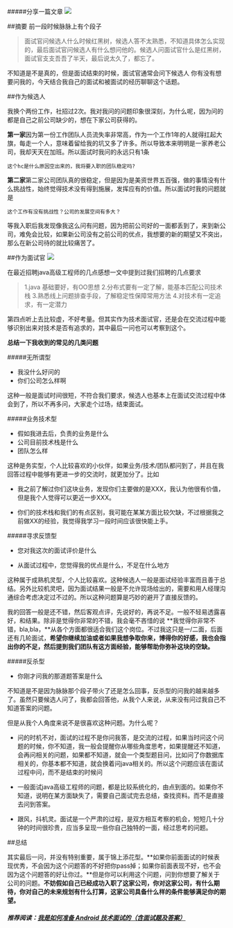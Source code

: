 #####分享一篇文章
![](https://upload-images.jianshu.io/upload_images/15233854-eca74c8e883d52c5.png?imageMogr2/auto-orient/strip%7CimageView2/2/w/1240)

##摘要
前一段时候脉脉上有个段子

>面试官问候选人什么时候红黑树，候选人答不太熟悉，不知道具体怎么实现的，最后面试官问候选人有什么想问他的。候选人问面试官什么是红黑树，面试官支支吾吾了半天，最后说太久了，都忘了。

不知道是不是真的，但是面试结束的时候，面试官通常会问下候选人 你有没有想要问我的，今天结合我自己的面试和被面试的经历聊聊这个话题。

##作为候选人

我换个两份工作，社招过2次。我对我问的问题印象很深刻，为什么呢，因为问的都是自己之前公司缺少的，想在下家公司获得的。

**第一家**因为第一份工作团队人员流失率非常高，作为一个工作1年的人就得扛起大旗，每走一个人，意味着留给我的坑又多了许多。所以导致本来明明是一家养老公司，我却天天在加班。所以面试时我问的永远只有1条
```
这个hc是什么原因空出来的，我将要入职的团队稳定吗?
```
**第二家**第二家公司团队真的很稳定，但是因为是美资世界五百强，做的事情没有什么挑战性，始终觉得技术没有得到施展，发挥应有的价值。所以面试时我的问题就是
```
这个工作有没有挑战性？公司的发展空间有多大？
```
等我入职后我发现像我这么问有问题，因为把前公司好的一面都丢到了，来到新公司，难免会比较，如果新公司没有之前公司的优点，我想要的新的期望又不突出，那么在新公司待的就比较痛苦了。

##作为面试官
![](https://upload-images.jianshu.io/upload_images/15233854-b0cf0d4f50e318af.png?imageMogr2/auto-orient/strip%7CimageView2/2/w/1240)

在最近招聘java高级工程师的几点感想一文中提到过我们招聘的几点要求

>1.java 基础要好，有OO思想
2.分布式要有一定了解，能基本匹配公司技术栈
3.熟悉线上问题排查手段，了解稳定性保障常用方法
4.对技术有一定追求，有一定潜力

第四点听上去比较虚，不好考量。但其实作为技术面试官，还是会在交流过程中能够识别出来对技术是否有追求的，其中最后一问也可以考察到这个。

**总结一下我收到的常见的几类问题**

#####无所谓型
* 我没什么好问的
* 你们公司怎么样啊

这种一般是面试时间很短，不符合我们要求，候选人也基本上在面试交流过程中体会到了，所以不再多问，大家走个过场，结束面试。

#####业务技术型

* 假如我进去后，负责的业务是什么
* 公司目前技术栈是什么
* 团队怎么样

这种是务实型，个人比较喜欢的小伙伴，如果业务/技术/团队都问到了，并且在我回答过程中能够有更进一步的交流时，就更加分了。比如

* 我之前了解过你们这块业务，发现你们主要做的是XXX，我认为他很有价值，但是我个人觉得可以更近一步XXX。

* 你们的技术栈和我们的有点区别，我可能在某某方面比较欠缺，不过根据我之前做XX的经验，我觉得我学习一段时间应该很快能上手。

#####寻求反馈型

* 您对我这次的面试评价是什么

* 从面试过程中，您觉得我的优点是什么，不足在什么地方


这种属于成熟机灵型，个人比较喜欢。这种候选人一般是面试经验丰富而且善于总结。另外比较机灵吧，因为面试结果一般是不允许现场给出的，需要和用人经理沟通综合考虑决定过不过的。所以这种问题算是巧妙的避开了直接反馈的。

我的回答一般是还不错，然后客观点评，先说好的，再说不足。一般不轻易透露喜好，和结果。除非是觉得你非常的不错，我会毫不吝惜的说 **我觉得你非常不错，bla,bla，**从各个方面都很适合我们这个岗位。不过我这只是一/二面，后面还有几轮面试，**希望你继续加油或者如果我想争取你来，博得你的好感，我也会指出你的不足，然后提到我们团队有这方面经验，能够帮助你弥补这块的空缺。**

#####反杀型

* 你刚才问我的那道题答案是什么

不知道是不是因为脉脉那个段子带火了还是怎么回事，反杀型的问我的越来越多了。虽然只要候选人问了，我都会回答他，从我个人来说，从来没有问过我自己不知道答案的问题。

但是从我个人角度来说不是很喜欢这种问题。为什么呢？

* 问的时机不对，面试的过程不是你问我答，是交流的过程，如果当时问这个问题的时候，你不知道，我一般会提醒你从哪些角度思考，如果提醒还不知道，会再问相关的问题，如果都不知道，就会一个类型题目问，比如问了你数据库相关的，你基本都不知道，就会换着问java相关的。所以这个问题应该在面试过程中问，而不是结束的时候问

* 一般面试java高级工程师的问题，都是比较系统化的，由点到面的。如果你不知道，说明在某方面缺失了，需要自己面试完去总结，查找资料。而不是直接去问到答案。

* 跟风，抖机灵。面试是一个严肃的过程，是双方相互考察的机会，短短几十分钟的时间很珍贵，应当多呈现一些你自己独特的一面，经过思考的问题。

##总结

其实最后一问，并没有特别重要，属于锦上添花型。**如果你前面面试的时候表现优秀，不会因为这个问题答的不好把你pass掉；如果你前面表现不好，也不会因为这个问题答的好让你过。**但是你可以利用这个问题，问到你想要了解关于公司的问题。**不妨假如自己已经成功入职了这家公司，你对这家公司，有什么期待，你对自己的未来规划有什么打算，这家公司具备什么样的条件能够满足你的期望。**

##### **推荐阅读：**[我是如何准备 Android 技术面试的（含面试题及答案）](https://www.jianshu.com/p/90ee843ee20a)
